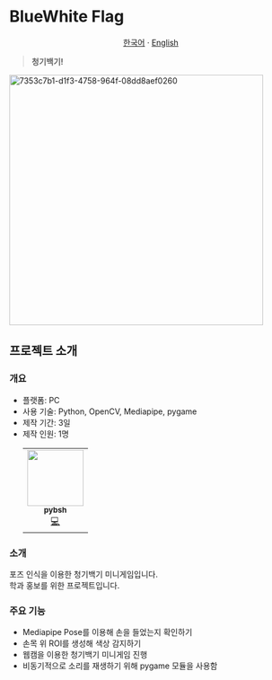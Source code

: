 # BlueWhite Flag

<p align="center"><a href="https://github.com/pybsh/bluewhite-flag/blob/main/README.md">한국어</a> · <a href="https://github.com/pybsh/bluewhite-flag/blob/main/README.en_US.md">English</a></p>

> <b>청기백기!</b>

<img width="452" height="446" alt="7353c7b1-d1f3-4758-964f-08dd8aef0260" src="https://github.com/user-attachments/assets/a2fdc20a-b093-454a-b019-ca926ac9a378" />

## 프로젝트 소개

### 개요
- 플랫폼: PC
- 사용 기술: Python, OpenCV, Mediapipe, pygame
- 제작 기간: 3일
- 제작 인원: 1명
  <table>
        <tr>
        <td align="center">
            <a href="https://github.com/pybsh">
            <img src="https://avatars.githubusercontent.com/u/59782214?v=4?s=100" width="100px;" alt=""/><br /><sub><b>pybsh</b></sub></a><br />
            <a href="#" title="코드 작성">💻</a>
        </td>
        </tr>
    </table>

### 소개
포즈 인식을 이용한 청기백기 미니게임입니다. <br/>
학과 홍보를 위한 프로젝트입니다.

### 주요 기능
- Mediapipe Pose를 이용해 손을 들었는지 확인하기
- 손목 위 ROI를 생성해 색상 감지하기
- 웹캠을 이용한 청기백기 미니게임 진행
- 비동기적으로 소리를 재생하기 위해 pygame 모듈을 사용함

